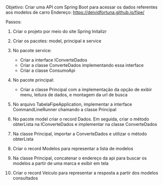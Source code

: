 Objetivo: Criar uma API com Spring Boot para acessar os dados referentes aos modelos de carro 
Endereço: https://deividfortuna.github.io/fipe/

Passos:
1. Criar o projeto por meio do site Spring Initalizr

2. Criar os pacotes: model, principal e service

3. No pacote service:
   - Criar a interface IConverteDados
   - Criar a classe ConverteDados implementando essa interface
   - Criar a classe ConsumoApi

4. No pacote principal:
   - Criar a classe Principal com a implementação da opção de exibir menu, leitura de dados, e montagem da url de busca

5. No arquivo TabelaFipeApplication, implementar a interface CommandLineRunner chamando a classe Principal

6. No pacote model criar o record Dados. 
   Em seguida, criar o método obterLista na IConverteDados e implementar na classe ConverteDados

7. Na classe Principal, importar a ConverteDados e utilizar o método obterLista

8. Criar o record Modelos para representar a lista de modelos

9. Na classe Principal, concatenar o endereço da api para buscar os modelos a partir de uma marca e exibir em tela

10. Criar o record Veiculo para representar a resposta a partir dos modelos consultados